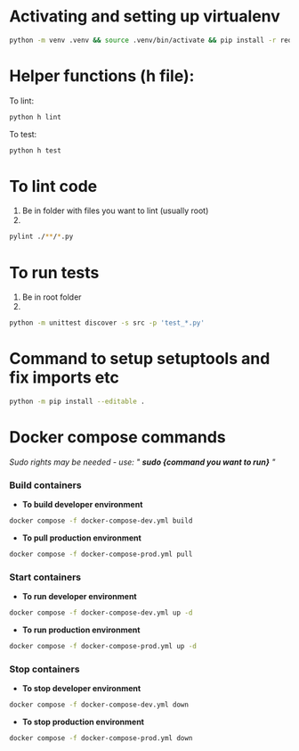 # Activating and setting up virtualenv
```bash
python -m venv .venv && source .venv/bin/activate && pip install -r requirements.txt
```

# Helper functions (h file):
To lint: 
```bash
python h lint
```
To test: 
```bash
python h test
```

# To lint code
1) Be in folder with files you want to lint (usually root)
2) 
```bash
pylint ./**/*.py
```

# To run tests
1) Be in root folder 
2) 
```bash
python -m unittest discover -s src -p 'test_*.py'
```

# Command to setup setuptools and fix imports etc
```bash
python -m pip install --editable .
```

# Docker compose commands
*Sudo rights may be needed - use: " **sudo {command you want to run}** "*
### Build containers
* **To build developer environment**
```bash
docker compose -f docker-compose-dev.yml build
```
* **To pull production environment**
```bash
docker compose -f docker-compose-prod.yml pull
```

### Start containers
* **To run developer environment**
```bash
docker compose -f docker-compose-dev.yml up -d
```
* **To run production environment**
```bash
docker compose -f docker-compose-prod.yml up -d
```

### Stop containers
* **To stop developer environment**
```bash
docker compose -f docker-compose-dev.yml down
```
* **To stop production environment**
```bash
docker compose -f docker-compose-prod.yml down
```